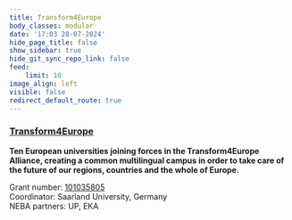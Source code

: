 ```yaml
---
title: Transform4Europe
body_classes: modular
date: '17:03 28-07-2024'
hide_page_title: false
show_sidebar: true
hide_git_sync_repo_link: false
feed:
    limit: 10
image_align: left
visible: false
redirect_default_route: true
---
```


### [Transform4Europe](https://transform4europe.eu)
**Ten European universities joining forces in the Transform4Europe Alliance, creating a common multilingual campus in order to take care of the future of our regions, countries and the whole of Europe.**

Grant number: [101035805](https://cordis.europa.eu/project/id/101035805)<br />
Coordinator: Saarland University, Germany<br />
NEBA partners: UP, EKA<br />